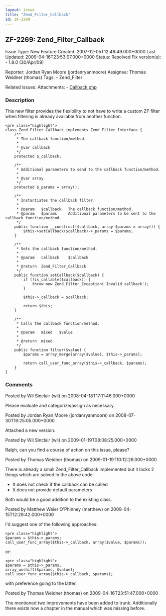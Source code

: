 ```yaml
---
layout: issue
title: "Zend_Filter_Callback"
id: ZF-2269
---
```


ZF-2269: Zend\_Filter\_Callback
-------------------------------

 Issue Type: New Feature Created: 2007-12-05T12:46:49.000+0000 Last Updated: 2009-04-16T23:53:07.000+0000 Status: Resolved Fix version(s): - 1.8.0 (30/Apr/09)
 
 Reporter:  Jordan Ryan Moore (jordanryanmoore)  Assignee:  Thomas Weidner (thomas)  Tags: - Zend\_Filter
 
 Related issues: 
 Attachments: - [Callback.php](/issues/secure/attachment/11451/Callback.php)
 
### Description

This new filter provides the flexibility to not have to write a custom ZF filter when filtering is already available from another function.

 
    <pre class="highlight">
    class Zend_Filter_Callback implements Zend_Filter_Interface {
        /**
         * The callback function/method.
         *
         * @var callback
         */
        protected $_callback;
    
        /**
         * Additional parameters to send to the callback function/method.
         *
         * @var array
         */
        protected $_params = array();
    
        /**
         * Instantiates the callback filter.
         *
         * @param   $callback   The callback function/method.
         * @param   $params     Additional parameters to be sent to the callback function/method.
         */
        public function __construct($callback, array $params = array()) {
            $this->setCallback($callback)->_params = $params;
        }
    
        /**
         * Sets the callback function/method.
         *
         * @param   callback    $callback
         *
         * @return  Zend_Filter_Callback
         */
        public function setCallback($callback) {
            if (!is_callable($callback)) {
                throw new Zend_Filter_Exception('Invalid callback');
            }
    
            $this->_callback = $callback;
    
            return $this;
        }
    
        /**
         * Calls the callback function/method.
         *
         * @param   mixed   $value
         *
         * @return  mixed
         */
        public function filter($value) {
            $params = array_merge(array($value), $this->_params);
    
            return call_user_func_array($this->_callback, $params);
        }
    }


 

 

### Comments

Posted by Wil Sinclair (wil) on 2008-04-18T17:11:46.000+0000

Please evaluate and categorize/assign as necessary.

 

 

Posted by Jordan Ryan Moore (jordanryanmoore) on 2008-07-30T16:25:05.000+0000

Attached a new version.

 

 

Posted by Wil Sinclair (wil) on 2009-01-19T08:08:25.000+0000

Ralph, can you find a course of action on this issue, please?

 

 

Posted by Thomas Weidner (thomas) on 2009-01-19T10:12:26.000+0000

There is already a small Zend\_Filter\_Callback implemented but it lacks 2 things which are solved in the above code:

- It does not check if the callback can be called
- It does not provide default parameters

Both would be a good addition to the existing class.

 

 

Posted by Matthew Weier O'Phinney (matthew) on 2009-04-15T12:29:42.000+0000

I'd suggest one of the following approaches:

 
    <pre class="highlight">
    $params = $this->_params;
    call_user_func_array($this->_callback, array($value, $params));


or:

 
    <pre class="highlight">
    $params = $this->_params;
    array_unshift($params, $value);
    call_user_func_array($this->_callback, $params);


with preference going to the latter.

 

 

Posted by Thomas Weidner (thomas) on 2009-04-16T23:51:47.000+0000

The mentioned two improvements have been added to trunk. Additionally there exists now a chapter in the manual which was missing before.

 

 